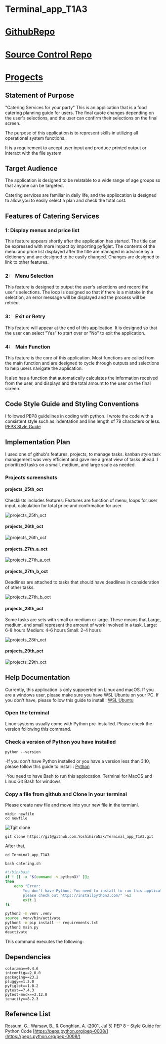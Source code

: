 # Terminal_app_T1A3

# [GithubRepo](https://github.com/YoshihiroNak/Terminal_app_T1A3/tree/main/src)

# [Source Control Repo](https://github.com/YoshihiroNak/Terminal_app_T1A3/commits/main)

# [Progects](https://github.com/users/YoshihiroNak/projects/1)
## Statement of Purpose

"Catering Services for your party" This is an application that is a food catering planning guide for users.
The final quote changes depending on the user's selections, and the user can confirm their selections on the final screen.

The purpose of this application is to represent skills in utilizing all operational system functions.

It is a requirement to accept user input and produce printed output or interact with the file system

## Target Audience

The application is designed to be relatable to a wide range of age groups so that anyone can be targeted.

Catering services are familiar in daily life, and the appliocation is designed to allow you to easily select a plan and check the total cost.

## Features of Catering Services

### 1: Display menus and price list

This feature appears shortly after the application has started. The title can be expressed with more impact by importing pyfiglet. The contents of the menu and price list displayed after the title are managed in advance by a dictionary and are designed to be easily changed. Changes are designed to link to other features.

### 2:　Menu Selection

This feature is designed to output the user's selections and record the user's selections. The loop is designed so that if there is a mistake in the selection, an error message will be displayed and the process will be retried.

### 3:　Exit or Retry

This feature will appear at the end of this application. It is designed so that the user can select "Yes" to start over or "No" to exit the application.

### 4:　Main Function

This feature is the core of this application.
Most functions are called from the main function and are designed to cycle through outputs and selections to help users navigate the application.

It also has a function that automatically calculates the information received from the user, and displays and the total amount to the user on the final screen.

## Code Style Guide and Styling Conventions

I followed PEP8 guidelines in coding with python. I wrote the code with a consistent style such as indentation and line length of 79 characters or less. [PEP8 Style Guide](https://peps.python.org/pep-0008/)

## Implementation Plan

I used one of github's features, projects, to manage tasks. kanban style task management was very efficient and gave me a great view of tasks ahead. I prioritized tasks on a small, medium, and large scale as needed.

### Projects screenshots

#### projects_25th_oct

Checklists includes features:
Features are function of menu, loops for user input, calculation for total price and confirmation for user.

![projects_25th_oct](/docs/projects_25th_oct.png)

#### projects_26th_oct

![projects_26th_oct](/docs/projects_26th_oct.png)

#### projects_27th_a_oct

![projects_27th_a_oct](/docs/projects_27th_a_oct.png)


#### projects_27th_b_oct


Deadlines are attached to tasks that should have deadlines in consideration of other tasks.

![projects_27th_b_oct](/docs/projects_27th_b_oct.png)

#### projects_28th_oct

Some tasks are sets with small or medium or large.
These means that Large, medium, and small represent the amount of work involved in a task.
Large: 6-8 hours
Medium: 4-6 hours
Small: 2-4 hours

![projects_28th_oct](/docs/projects_28th_oct.png)
#### projects_29th_oct

![projects_29th_oct](/docs/projects_29th_oct.png)


## Help Documentation

Currently, this application is only suppoerted on Linux and macOS. If you are a windows user, please make sure you have WSL Ubuntu on your PC. If you don't have, please follow this guide to install : [WSL Ubuntu](https://ubuntu.com/tutorials/install-ubuntu-on-wsl2-on-windows-10#1-overview)

### Open the terminal

Linux systems usually come with Python pre-installed.
Please check the version following this command.

### Check a version of Python you have installed

```
python --version
```
-If you don't have Python installed or you have a version less than 3.10, please follow this guide to install : [Python](https://www.python.org/downloads/)

-You need to have Bash to run this applocation.
 Terminal for MacOS and Linux
 Git Bash for windows

### Copy a file from github and Clone in your terminal

Please create new file and move into your new file in the termianl.

```
mkdir newfile
cd newfile
```
![Tgit clone](/docs/gitclone.png)
```
git clone https://git@github.com:YoshihiroNak/Terminal_app_T1A3.git
```
After that,

```
cd Terminal_app_T1A3

```

```
bash catering.sh
```


```bash
#!/bin/bash
if ! [[ -x "$(command -v python3)" ]];
then
    echo "Error:
        You don't have Python. You need to install to run this application.
        please check out https://installpython3.com/" >&2
        exit 1
fi

python3 -m venv .venv
source .venv/bin/activate
python3 -m pip install -r requirements.txt
python3 main.py 
deactivate
```

This command executes the following: 

## Dependencies

```
colorama==0.4.6
iniconfig==2.0.0
packaging==23.2
pluggy==1.3.0
pyfiglet==1.0.2
pytest==7.4.3
pytest-mock==3.12.0
tenacity==8.2.3
```

## Reference List

Rossum, G., Warsaw, B., & Conghlan, A. (2001, Jul 5)
PEP 8 – Style Guide for Python Code
[https://peps.python.org/pep-0008/](https://peps.python.org/pep-0008/)